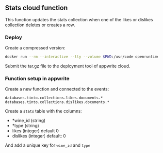 ## Stats cloud function
This function updates the stats collection when one of the likes or dislikes collection deletes or creates a row.

### Deploy
Create a compressed version:

```bash
docker run --rm --interactive --tty --volume $PWD:/usr/code openruntimes/node:v2-18.0 sh /usr/local/src/build.sh
```

Submit the tar.gz file to the deployment tool of appwrite cloud.

### Function setup in appwrite
Create a new function and connected to the events:

```
databases.tinto.collections.likes.documents.*
databases.tinto.collections.dislikes.documents.*
```

Create a `stats` table with the columns:


- *wine_id (string)
- *type (string)
- likes (integer) default 0
- dislikes (integer) default: 0

And add a unique key for `wine_id` and `type`